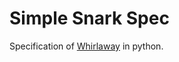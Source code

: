 # Simple Snark Spec

Specification of [Whirlaway](https://github.com/TomWambsgans/Whirlaway) in python.